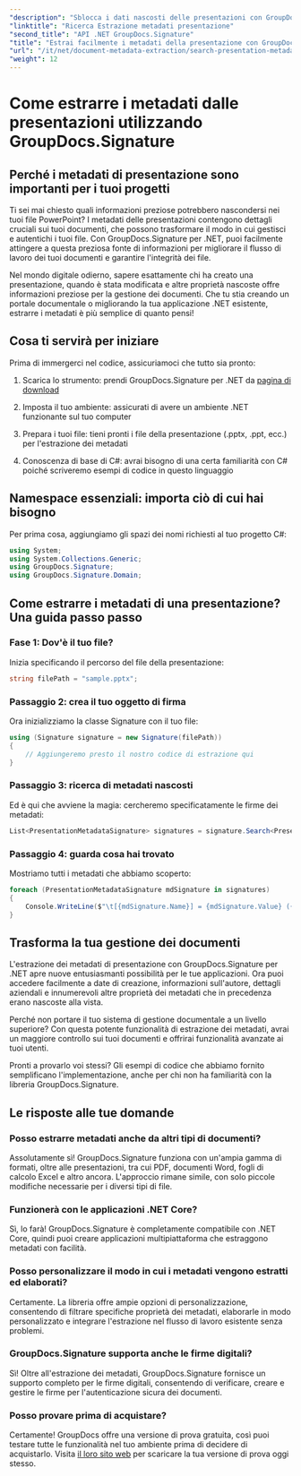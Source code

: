 ```yaml
---
"description": "Sblocca i dati nascosti delle presentazioni con GroupDocs.Signature per .NET. Scopri come estrarre e utilizzare i metadati per semplificare il tuo sistema di gestione dei documenti."
"linktitle": "Ricerca Estrazione metadati presentazione"
"second_title": "API .NET GroupDocs.Signature"
"title": "Estrai facilmente i metadati della presentazione con GroupDocs.Signature"
"url": "/it/net/document-metadata-extraction/search-presentation-metadata-extraction/"
"weight": 12
---
```


# Come estrarre i metadati dalle presentazioni utilizzando GroupDocs.Signature

## Perché i metadati di presentazione sono importanti per i tuoi progetti

Ti sei mai chiesto quali informazioni preziose potrebbero nascondersi nei tuoi file PowerPoint? I metadati delle presentazioni contengono dettagli cruciali sui tuoi documenti, che possono trasformare il modo in cui gestisci e autentichi i tuoi file. Con GroupDocs.Signature per .NET, puoi facilmente attingere a questa preziosa fonte di informazioni per migliorare il flusso di lavoro dei tuoi documenti e garantire l'integrità dei file.

Nel mondo digitale odierno, sapere esattamente chi ha creato una presentazione, quando è stata modificata e altre proprietà nascoste offre informazioni preziose per la gestione dei documenti. Che tu stia creando un portale documentale o migliorando la tua applicazione .NET esistente, estrarre i metadati è più semplice di quanto pensi!

## Cosa ti servirà per iniziare

Prima di immergerci nel codice, assicuriamoci che tutto sia pronto:

1. Scarica lo strumento: prendi GroupDocs.Signature per .NET da [pagina di download](https://releases.groupdocs.com/signature/net/)
   
2. Imposta il tuo ambiente: assicurati di avere un ambiente .NET funzionante sul tuo computer
   
3. Prepara i tuoi file: tieni pronti i file della presentazione (.pptx, .ppt, ecc.) per l'estrazione dei metadati
   
4. Conoscenza di base di C#: avrai bisogno di una certa familiarità con C# poiché scriveremo esempi di codice in questo linguaggio

## Namespace essenziali: importa ciò di cui hai bisogno

Per prima cosa, aggiungiamo gli spazi dei nomi richiesti al tuo progetto C#:

```csharp
using System;
using System.Collections.Generic;
using GroupDocs.Signature;
using GroupDocs.Signature.Domain;
```

## Come estrarre i metadati di una presentazione? Una guida passo passo

### Fase 1: Dov'è il tuo file?

Inizia specificando il percorso del file della presentazione:

```csharp
string filePath = "sample.pptx";
```

### Passaggio 2: crea il tuo oggetto di firma

Ora inizializziamo la classe Signature con il tuo file:

```csharp
using (Signature signature = new Signature(filePath))
{
    // Aggiungeremo presto il nostro codice di estrazione qui
}
```

### Passaggio 3: ricerca di metadati nascosti

Ed è qui che avviene la magia: cercheremo specificatamente le firme dei metadati:

```csharp
List<PresentationMetadataSignature> signatures = signature.Search<PresentationMetadataSignature>(SignatureType.Metadata);
```

### Passaggio 4: guarda cosa hai trovato

Mostriamo tutti i metadati che abbiamo scoperto:

```csharp
foreach (PresentationMetadataSignature mdSignature in signatures)
{
    Console.WriteLine($"\t[{mdSignature.Name}] = {mdSignature.Value} ({mdSignature.Type})");
}
```

## Trasforma la tua gestione dei documenti

L'estrazione dei metadati di presentazione con GroupDocs.Signature per .NET apre nuove entusiasmanti possibilità per le tue applicazioni. Ora puoi accedere facilmente a date di creazione, informazioni sull'autore, dettagli aziendali e innumerevoli altre proprietà dei metadati che in precedenza erano nascoste alla vista.

Perché non portare il tuo sistema di gestione documentale a un livello superiore? Con questa potente funzionalità di estrazione dei metadati, avrai un maggiore controllo sui tuoi documenti e offrirai funzionalità avanzate ai tuoi utenti.

Pronti a provarlo voi stessi? Gli esempi di codice che abbiamo fornito semplificano l'implementazione, anche per chi non ha familiarità con la libreria GroupDocs.Signature.

## Le risposte alle tue domande

### Posso estrarre metadati anche da altri tipi di documenti?

Assolutamente sì! GroupDocs.Signature funziona con un'ampia gamma di formati, oltre alle presentazioni, tra cui PDF, documenti Word, fogli di calcolo Excel e altro ancora. L'approccio rimane simile, con solo piccole modifiche necessarie per i diversi tipi di file.

### Funzionerà con le applicazioni .NET Core?

Sì, lo farà! GroupDocs.Signature è completamente compatibile con .NET Core, quindi puoi creare applicazioni multipiattaforma che estraggono metadati con facilità.

### Posso personalizzare il modo in cui i metadati vengono estratti ed elaborati?

Certamente. La libreria offre ampie opzioni di personalizzazione, consentendo di filtrare specifiche proprietà dei metadati, elaborarle in modo personalizzato e integrare l'estrazione nel flusso di lavoro esistente senza problemi.

### GroupDocs.Signature supporta anche le firme digitali?

Sì! Oltre all'estrazione dei metadati, GroupDocs.Signature fornisce un supporto completo per le firme digitali, consentendo di verificare, creare e gestire le firme per l'autenticazione sicura dei documenti.

### Posso provare prima di acquistare?

Certamente! GroupDocs offre una versione di prova gratuita, così puoi testare tutte le funzionalità nel tuo ambiente prima di decidere di acquistarlo. Visita [il loro sito web](https://releases.groupdocs.com/) per scaricare la tua versione di prova oggi stesso.